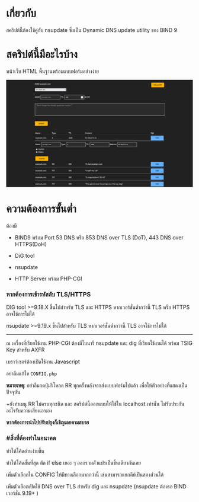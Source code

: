 # เกี่ยวกับ
สคริปต์นี้ต้องใช้คู่กับ nsupdate ซึ่งเป็น Dynamic DNS update utility ของ BIND 9
# สคริปต์นี้มีอะไรบ้าง

หน้าเว็บ HTML พื้นฐานพร้อมแบบฟอร์มอย่างง่าย

![ภาพหน้าจอตัวอย่าง](https://raw.githubusercontent.com/nullxz/NusaraDNS-ZONE/main/screenshot/example.png)
# ความต้องการขั้นต่ำ
ต้องมี
- BIND9 พร้อม Port 53 DNS หรือ 853 DNS over TLS (DoT), 443 DNS over HTTPS(DoH)

- DiG tool

- nsupdate

- HTTP Server พร้อม PHP-CGI

### หากต้องการเข้ารหัสลับ TLS/HTTPS
DIG tool >=9.18.X ขึ้นไปสำหรับ TLS และ HTTPS หากเวอร์ชั่นต่ำกว่านี้ TLS หรือ HTTPS อาจใช้การไม่ได้

nsupdate >=9.19.x ขึ้นไปสำหรับ TLS หากเวอร์ชั่นต่ำกว่านี้ TLS อาจใช้การไม่ได้

---

ณ เครื่องที่เรียกใช้งาน PHP-CGI ต้องมีไบนารี nsupdate และ dig ที่เรียกใช้งานได้ พร้อม TSIG Key สำหรับ AXFR

เบราว์เซอร์ต้องเปิดใช้งาน Javascript

อย่าลืมแก้ไข ```CONFIG.php```


**หมายเหตุ**: อย่าลืมกดปุ่มรีโหลด RR ทุกครั้งหลังจากส่งแบบฟอร์มไปแล้ว เพื่อให้ตัวอย่างที่แสดงเป็นปัจจุบัน

+ยังทำเมนู RR ไม่ครบทุกชนิด และ สคริปต์นี้ออกแบบให้ใช้ใน localhost เท่านั้น ไม่รับประกันอะไรรับความเสี่ยงเอาเอง

**หากต้องการนำไปปรับปรุงก็เชิญเลยตามสบาย**

### #สิ่งที่ต้องทำในอนาคต

ทำให้โค้ดอ่านง่ายขึ้น

ทำให้โค้ดสั้นที่สุด ตัด if else เยอะ ๆ ออกรวมตัวแปรเป็นชิ้นเดียวกันเลย

เพิ่มตัวเลือกใน CONFIG ให้มีทางเลือกมากกว่านี้ เช่นสามารถแยกคีย์เป็นสองส่วนได้

เพิ่มตัวเลือกเปิดใช้ DNS over TLS สำหรับ dig และ nsupdate (nsupdate ต้องรอ BIND เวอร์ชั่น 9.19+ )
